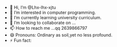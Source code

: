- 👋 Hi, I’m @Lhx-lhx-xjtu
- 👀 I’m interested in computer programming.
- 🌱 I’m currently learning university curriculum.
- 💞️ I’m looking to collaborate on ...
- 📫 How to reach me ...qq 2639866797
- 😄 Pronouns: Ordinary as soil,yet no less profound.
- ⚡ Fun fact: 

<!---
Lhx-lhx-xjtu/Lhx-lhx-xjtu is a ✨ special ✨ repository because its `README.md` (this file) appears on your GitHub profile.
You can click the Preview link to take a look at your changes.
--->
